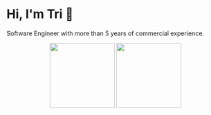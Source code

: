 # Hi, I'm Tri 👋
Software Engineer with more than 5 years of commercial experience.

<p align = 'center'>
 <a href="https://github-readme-stats.vercel.app/api?username=boombaw&show_icons=true&count_private=true"><img height=150 src="https://github-readme-stats.vercel.app/api?username=boombaw&show_icons=true&count_private=true" /></a>
<a href="https://github.com/boombaw/github-readme-stats"><img height=150 src="https://github-readme-stats.vercel.app/api/top-langs/?username=boombaw&layout=compact" /></a>
 </p>
<!--
**boombaw/boombaw** is a ✨ _special_ ✨ repository because its `README.md` (this file) appears on your GitHub profile.

Here are some ideas to get you started:

- 🔭 I’m currently working on ...
- 🌱 I’m currently learning ...
- 👯 I’m looking to collaborate on ...
- 🤔 I’m looking for help with ...
- 💬 Ask me about ...
- 📫 How to reach me: ...
- 😄 Pronouns: ...
- ⚡ Fun fact: ...
-->

